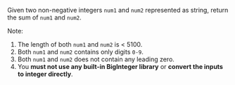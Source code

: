 Given two non-negative integers `num1` and `num2` represented as string, return the sum of `num1` and `num2`.

Note:

1. The length of both `num1` and `num2` is < 5100.
2. Both `num1` and `num2` contains only digits `0-9`.
3. Both `num1` and `num2` does not contain any leading zero.
4. You **must not use any built-in BigInteger library** or **convert the inputs to integer directly**.

